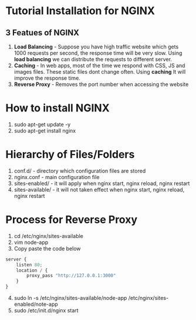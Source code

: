 # Tutorial Installation for NGINX

## 3 Featues of NGINX
1. **Load Balancing** - Suppose you have high traffic website which gets 1000 requests per second, the response time will be very slow. Using **load balancing** we can distribute the requests to different server.
2. **Caching** - In web apps, most of the time we respond with CSS, JS and images files. These static files dont change often. Using **caching** It will improve the response time.
3. **Reverse Proxy** - Removes the port number when accessing the website

# How to install NGINX
1. sudo apt-get update -y
2. sudo apt-get install nginx

# Hierarchy of Files/Folders
1. conf.d/ - directory which configuration files are stored
2. nginx.conf - main configuration file
3. sites-enabled/ - it will apply when nginx start, nginx reload, nginx restart
4. sites-available/ - it will not taken effect when nginx start, nginx reload, nginx restart

# Process for Reverse Proxy
1. cd /etc/nginx/sites-available
2. vim node-app
3. Copy paste the code below

```python
server {
    listen 80;
    location / {
        proxy_pass "http://127.0.0.1:3000"
    }
}
```
4. sudo ln -s /etc/nginx/sites-available/node-app /etc/nginx/sites-enabled/note-app
5. sudo /etc/init.d/nginx start